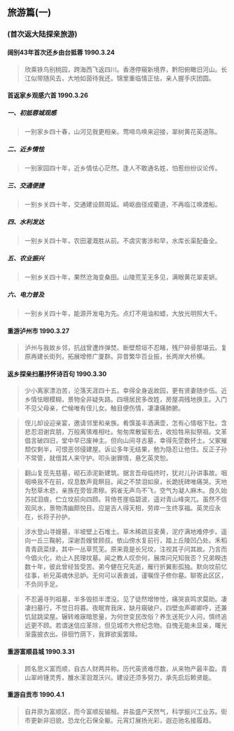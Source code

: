 ## 旅游篇(一)
### (首次返大陆探亲旅游)

#### 阔别43年首次还乡由台抵蓉    1990.3.24</span>
> 欣乘铁鸟别桃园，跨海西飞返四川。香港停窺新境界，黔阳俯瞰旧河山。长江似带随风去，大地如茵待我还。锦里重临情正怯，亲人握手庆团圆。

#### 首返家乡观感六首    1990.3.26
##### 一、初抵蓉城观感
> 一别家乡四十春，山河见我更相亲。莺啼鸟唤来迎接，翠树黄花英道陈。
##### 二、近乡情怯
> 一别家园四十年，近乡情怯心茫然。逢人不敢通名姓，怕惹纷纷议论传。
##### 三、交通便捷
> 一别乡关四十年，交通建设颇周延。崎岖曲径成衢道，不再临江唤渡船。
##### 四、水利发达
> 一别乡关四十年，农田灌溉胜从前。不虞灾害涉和早，水库长渠配备全。
##### 五、农业振兴
> 一别乡关四十年，果然沧海变桑田。山陵荒芜无多见，满眼黄花翠麦妍。
##### 六、电力普及
> 一别乡关四十年，能源开发电为先。点灯不用油和蜡，大放光明照大千。

#### 重游泸州市    1990.3.27
> 泸州与我故乡邻，抗战曾遭炸弹焚。断壁颓垣不忍睹，残尸碎骨那堪云。复原再建长街列，拓展增修广厦群。异昔繁华百业振，长两岸大桥横。

#### 返乡探亲扫墓抒怀诗百句    1990.3.30
> 少小离家漂泊苦，沦落天涯四十五。幸得全身返故园，更有贤妻随步伍。近乡情怯眼模糊，景物全非疑失路。四境居民多改姓，房屋凋残地换主。入门不见父母亲，伫候唯有侄儿女。触目便伤情，凄凄痛肺腑。

> 侄儿却设迎亲宴，邀请邻里和亲族。肴馔虽丰酒满壶，怎有心情咽下肚。含悲忍泪谢宾朋，万般离愫难相吐。匆匆席散留影去，收拾牲帛拟祭祖。文革倡言破四旧，堂中早已废神主。但向山间寻古墓，幸得先茔数抔土。父冢摧颓仅剩半，可恨恶邻侵建屋。诉讼多年无结果，勉为隐忍让他住。反正子孙不常管，就借其人来守护。叩头谢罪情，悬乞英灵恕。

> 翻山复觅先慈墓，砌石添泥新建筑。据言吾母临终时，犹对儿孙讲事故。咽咽唤我不在前，叹息数声竟瞑目。闻之不禁泪如泉，长跪抚碑唯痛哭。天地为愁草木悲，亲族在旁皆肃穆。鸦雀无声鸟不飞，空气为凝人麻木。良久始苏拭泪痕，伫立坟前向四顾。背倚苍崖临碧波，遥对青山峰突兀。虽然不信观风水，景物清幽颇悦目。应是吉人得天相，劳瘁一生终享福。英灵应永在，长将子孙护。

> 涉水登山寻嫂墓，半坡壁上石堆土。草木稀疏豆麦黄，泥疗满地难停步。遥向一丘三鞠躬，深谢吾嫂曾顾叔。依山傍水复前行，踏上丘陵凹凸处。禾稻青青蔬菜绿，其中一丛草荒芜。原来竟是长兄坟，注视其子问其故。乃言而今倡火化，劝止人民理坟墓。闻之教人叹奈何，展席问兄知我否？兄弟睽违数十年，彼此曾经皆受苦。弟今健在兄先逝，雁行折翼影孤独。默向坟前忆往事，祈兄英魂休忌妒。无何可以表衷诚，谨嘱侄子修你墓。聊寄此区区，不负同手足。

> 不忍遍寻列祖墓，半多毁损半湮没。见了徒然增惨怆，痛哭哀鸣求莫助。凄凄扫墓行，不觉日将暮。夜眠育我床，缺月窺破户。四壁虫声卿卿呼，还兼饥鼠跳梁屋。辗转难寐暗思量，为何世变民改俗？养生送死少人问，慎终追远更不顾。若谓迷信应革除，但见城市大修纪念物。自愧无能未显亲，曙光渐露披衣出。徘徊竹荫下，我罪欲奚罢赎。

#### 重游富顺县城    1990.3.31
> 顾名思义富而顺，自古人财两并称。历代英贤难尽数，从来物产最丰盈。青山翠岭锺灵秀，雒水潆洄溉沃兴。建设还须多努力，承先启后赖贤能。

#### 重游自贡市    1990.4.1
> 自井原为富顺区，而今富顺反输租。井盐盛产天然气，科学振兴工业苏。街市更新非旧貌，恐龙化石保全躯。元宵灯展扬光彩，遐迩驰名接履趋。